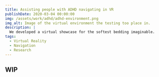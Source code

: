 ```yaml
---
title: Assisting people with ADHD navigating in VR
publishDate: 2020-03-04 00:00:00
img: /assets/work/adhd/adhd-environment.png
img_alt: Image of the virtual environment the testing too place in.
description: |
  We developed a virtual showcase for the softest bedding imaginable.
tags:
  - Virtual Reality
  - Navigation
  - Research
---
```


## WIP
